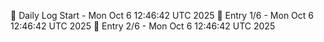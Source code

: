 📅 Daily Log Start - Mon Oct  6 12:46:42 UTC 2025
📌 Entry 1/6 - Mon Oct  6 12:46:42 UTC 2025
📌 Entry 2/6 - Mon Oct  6 12:46:42 UTC 2025
